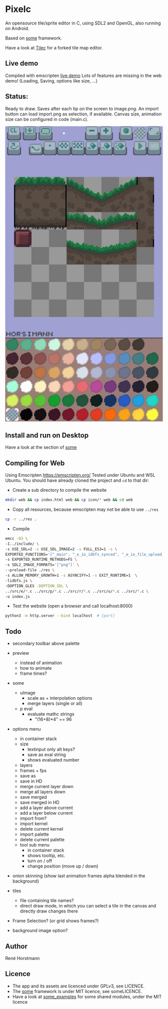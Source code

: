 # Pixelc
An opensource tile/sprite editor in C, using SDL2 and OpenGL, also running on Android.

Based on [some](https://github.com/renehorstmann/some) framework.

Have a look at [Tilec](https://github.com/renehorstmann/Tilec) for a forked tile map editor.

## Live demo
Compiled with emscripten [live demo](https://renehorstmann.github.io/pixelc)
Lots of features are missing in the web demo! (Loading, Saving, options like size, ...)

## Status:
Ready to draw.
Saves after each tip on the screen to image.png.
An import button can load import.png as selection, if available.
Canvas size, animation size can be configured in code (main.c).

![example_image](example.jpg)

## Install and run on Desktop
Have a look at the section of [some](https://github.com/renehorstmann/some)


## Compiling for Web
Using Emscripten https://emscripten.org/
Tested under Ubuntu and WSL Ubuntu.
You should have already cloned the project and `cd` to that dir:

- Create a sub directory to compile the website
```sh
mkdir web && cp index.html web && cp icon/* web && cd web
```

- Copy all resources, because emscripten may not be able to use `../res`
```sh
cp -r ../res .
```

- Compile
```sh
emcc -O3 \
-I../include/ \
-s USE_SDL=2 -s USE_SDL_IMAGE=2 -s FULL_ES3=1 -s \
EXPORTED_FUNCTIONS='["_main", "_e_io_idbfs_synced", "_e_io_file_upload_done"]' \
-s EXPORTED_RUNTIME_METHODS=FS \
-s SDL2_IMAGE_FORMATS='["png"]' \
--preload-file ./res \
-s ALLOW_MEMORY_GROWTH=1 -s ASYNCIFY=1 -s EXIT_RUNTIME=1  \
-lidbfs.js \
-DOPTION_GLES -DOPTION_SDL \
../src/e/*.c ../src/p/*.c ../src/r/*.c ../src/u/*.c ../src/*.c \
-o index.js
```

- Test the website (open a browser and call localhost:8000)
```sh
python3 -m http.server --bind localhost  # [port]
```


## Todo
- secondary toolbar above palette
- preview
  - instead of animation
  - how to animate
  - frame times?
- some
  - uImage
    - scale as + interpolation options
    - merge layers (single or all)
  - p eval
    - evaluate mathc strings
      - "(16+8)*4" == 96
- options menu
  - in container stack
  - size
    - textinput only alt keys?
    - save as eval string
    - shows evaluated number
  - layers
  - frames + fps
  - save as
  - save in HD
  - merge current layer down
  - merge all layers down
  - save merged
  - save merged in HD
  - add a layer above current
  - add a layer below current
  - import from?
  - import kernel
  - delete current kernel
  - import palette
  - delete current palette
  - tool sub menu
    - in container stack
    - shows tooltip, etc.
    - turn on / off
    - change position (move up / down)

- onion skinning (show last animation frames alpha blended in the background)
- tiles
  - file containing tile names?
  - direct draw mode, in which you can select a tile in the canvas and directly draw changes there
- Frame Selection? (or grid shows frames?)
- background image option?


## Author
René Horstmann

## Licence
- The app and its assets are licenced under GPLv3, see LICENCE.
- The [some](https://github.com/renehorstmann/some) framework is under MIT licence, see someLICENCE.
- Have a look at [some_examples](https://github.com/renehorstmann/some_examples) for some shared modules, under the MIT licence
